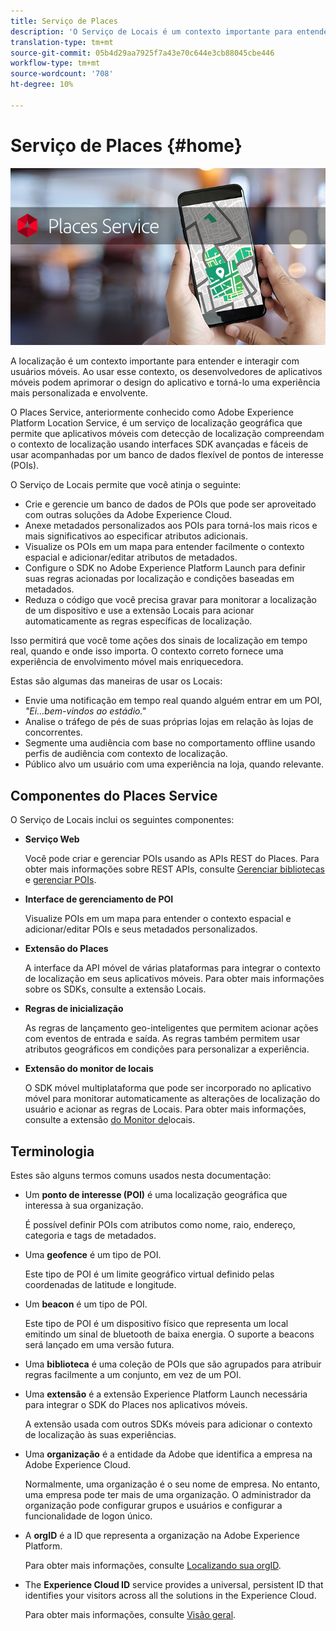 ```yaml
---
title: Serviço de Places
description: 'O Serviço de Locais é um contexto importante para entender o envolvimento de usuários móveis. Ao usar esse contexto, os desenvolvedores de aplicativos móveis podem aprimorar o design do aplicativo e torná-lo uma experiência mais personalizada e envolvente. '
translation-type: tm+mt
source-git-commit: 05b4d29aa7925f7a43e70c644e3cb88045cbe446
workflow-type: tm+mt
source-wordcount: '708'
ht-degree: 10%

---
```



# Serviço de Places {#home}

![&quot;Serviço de Places&quot;](/help/assets/places-service-header.png)

A localização é um contexto importante para entender e interagir com usuários móveis. Ao usar esse contexto, os desenvolvedores de aplicativos móveis podem aprimorar o design do aplicativo e torná-lo uma experiência mais personalizada e envolvente.

O Places Service, anteriormente conhecido como Adobe Experience Platform Location Service, é um serviço de localização geográfica que permite que aplicativos móveis com detecção de localização compreendam o contexto de localização usando interfaces SDK avançadas e fáceis de usar acompanhadas por um banco de dados flexível de pontos de interesse (POIs).

O Serviço de Locais permite que você atinja o seguinte:

* Crie e gerencie um banco de dados de POIs que pode ser aproveitado com outras soluções da Adobe Experience Cloud.
* Anexe metadados personalizados aos POIs para torná-los mais ricos e mais significativos ao especificar atributos adicionais.
* Visualize os POIs em um mapa para entender facilmente o contexto espacial e adicionar/editar atributos de metadados.
* Configure o SDK no Adobe Experience Platform Launch para definir suas regras acionadas por localização e condições baseadas em metadados.
* Reduza o código que você precisa gravar para monitorar a localização de um dispositivo e use a extensão Locais para acionar automaticamente as regras específicas de localização.

Isso permitirá que você tome ações dos sinais de localização em tempo real, quando e onde isso importa. O contexto correto fornece uma experiência de envolvimento móvel mais enriquecedora.

Estas são algumas das maneiras de usar os Locais:

* Envie uma notificação em tempo real quando alguém entrar em um POI, *&quot;Ei...bem-vindos ao estádio.&quot;*
* Analise o tráfego de pés de suas próprias lojas em relação às lojas de concorrentes.
* Segmente uma audiência com base no comportamento offline usando perfis de audiência com contexto de localização.
* Público alvo um usuário com uma experiência na loja, quando relevante.

## Componentes do Places Service

O Serviço de Locais inclui os seguintes componentes:

* **Serviço Web**

   Você pode criar e gerenciar POIs usando as APIs REST do Places. Para obter mais informações sobre REST APIs, consulte [Gerenciar bibliotecas](/help/web-service-api/api-usage/manage-libraries/manage-libraries.md) e [gerenciar POIs](/help/web-service-api/api-usage/manage-pois/manage-pois.md).

* **Interface de gerenciamento de POI**

   Visualize POIs em um mapa para entender o contexto espacial e adicionar/editar POIs e seus metadados personalizados.

* **Extensão do Places**

   A interface da API móvel de várias plataformas para integrar o contexto de localização em seus aplicativos móveis. Para obter mais informações sobre os SDKs, consulte a extensão [](/help/places-ext-aep-sdks/places-extension/places-extension.md)Locais.

* **Regras de inicialização**

   As regras de lançamento geo-inteligentes que permitem acionar ações com eventos de entrada e saída. As regras também permitem usar atributos geográficos em condições para personalizar a experiência.

* **Extensão do monitor de locais**

   O SDK móvel multiplataforma que pode ser incorporado no aplicativo móvel para monitorar automaticamente as alterações de localização do usuário e acionar as regras de Locais. Para obter mais informações, consulte a extensão [do Monitor de](/help/places-ext-aep-sdks/places-monitor-extension/places-monitor-extension.md)locais.

## Terminologia

Estes são alguns termos comuns usados nesta documentação:

* Um **ponto de interesse (POI)** é uma localização geográfica que interessa à sua organização.

   É possível definir POIs com atributos como nome, raio, endereço, categoria e tags de metadados.

* Uma **geofence** é um tipo de POI.

   Este tipo de POI é um limite geográfico virtual definido pelas coordenadas de latitude e longitude.

* Um **beacon** é um tipo de POI.

   Este tipo de POI é um dispositivo físico que representa um local emitindo um sinal de bluetooth de baixa energia. O suporte a beacons será lançado em uma versão futura.

* Uma **biblioteca** é uma coleção de POIs que são agrupados para atribuir regras facilmente a um conjunto, em vez de um POI.

* Uma **extensão** é a extensão Experience Platform Launch necessária para integrar o SDK do Places nos aplicativos móveis.

   A extensão usada com outros SDKs móveis para adicionar o contexto de localização às suas experiências.

* Uma **organização** é a entidade da Adobe que identifica a empresa na Adobe Experience Cloud.

   Normalmente, uma organização é o seu nome de empresa. No entanto, uma empresa pode ter mais de uma organização. O administrador da organização pode configurar grupos e usuários e configurar a funcionalidade de logon único.

* A **orgID** é a ID que representa a organização na Adobe Experience Platform.

   Para obter mais informações, consulte [Localizando sua orgID](https://forums.adobe.com/thread/2339895).

* The **Experience Cloud ID** service provides a universal, persistent ID that identifies your visitors across all the solutions in the Experience Cloud.

   Para obter mais informações, consulte [Visão geral](https://docs.adobe.com/content/help/pt-BR/id-service/using/intro/overview.html).
